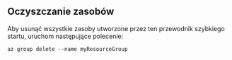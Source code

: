 ## <a name="clean-up-resources"></a>Oczyszczanie zasobów

Aby usunąć wszystkie zasoby utworzone przez ten przewodnik szybkiego startu, uruchom następujące polecenie:

```azurecli
az group delete --name myResourceGroup
```